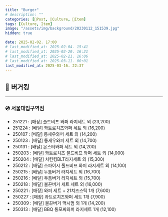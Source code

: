 ```yaml
---
title: "Burger"
# description: ""
categories: [📀Post, 🍋Culture, 🍋Item]
tags: [Culture, Item]
image: "/assets/img/background/20230112_151539.jpg"
hidden: true

date: 2025-02-02. 17:00
# last_modified_at: 2025-02-04. 15:41
# last_modified_at: 2025-02-20. 16:21
# last_modified_at: 2025-02-21. 16:06
# last_modified_at: 2025-03-11. 00:01
last_modified_at: 2025-03-16. 22:37
---
```


## 📀 버거킹

---

### 💿 서울대입구역점

- 251221 : [매장] 풀드비프 와퍼 라지세트 외 (23,200)
- 251224 : [배달] 콰트로치즈와퍼 세트 외 (16,200)
- 250107 : [배달] 통새우와퍼 세트 외 (14,200)
- 250123 : [배달] 통새우와퍼 세트 외 (14,700)
- 250131 : [배달] 몬스터와퍼 세트 외 (14,200)
- 250203 : [배달] 콰트로치즈 불드비프 와퍼 세트 외 (14,000)
- 250204 : [배달] 치킨킹BLT라지세트 외 (15,300)
- 250212 : [배달] 스파이시 풀드비프 와퍼 라지세트 외 (14,100)
- 250215 : [배달] 두툼버거 라지세트 외 (16,700)
- 250216 : [배달] 두툼버거 라지세트 외 (15,700)
- 250218 : [배달] 불끈버거 세트 세트 외 (16,000)
- 250221 : [매장] 와퍼 세트 + 21치즈스틱 1개 (7,600)
- 250227 : [매장] 콰트로치즈와퍼 세트 1개 (7,900)
- 250309 : [배달] 불끈버거 맥시멈 외 1개 (14,200)
- 250313 : [배달] BBQ 통모짜와퍼 라지세트 1개 (12,100)
